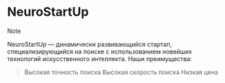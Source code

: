 # NeuroStartUp

> [!NOTE]
> NeuroStartUp — динамически развивающийся стартап, специализирующийся на поиске с использованием новейших технологий искусственного интеллекта. Наши преимущества:

> Высокая точность поиска
> Высокая скорость поиска
> Низкая цена